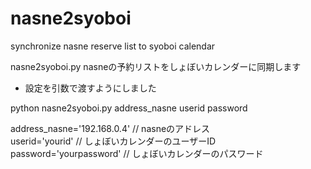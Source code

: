 # nasne2syoboi
synchronize nasne reserve list to syoboi calendar  

nasne2syoboi.py nasneの予約リストをしょぼいカレンダーに同期します  
- 設定を引数で渡すようにしました  

python nasne2syoboi.py address_nasne userid password  

address_nasne='192.168.0.4' // nasneのアドレス  
userid='yourid' // しょぼいカレンダーのユーザーID  
password='yourpassword' // しょぼいカレンダーのパスワード  

